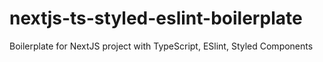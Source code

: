 # nextjs-ts-styled-eslint-boilerplate
Boilerplate for NextJS project with TypeScript, ESlint, Styled Components
